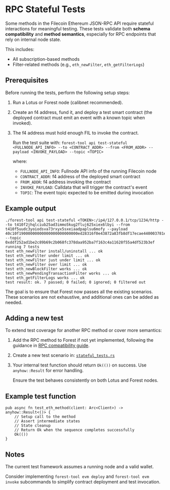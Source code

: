 # RPC Stateful Tests

Some methods in the Filecoin Ethereum JSON-RPC API require stateful interactions for meaningful testing. These tests validate both **schema compatibility** and **method semantics**, especially for RPC endpoints that rely on internal node state.

This includes:

- All subscription-based methods
- Filter-related methods (e.g., `eth_newFilter`, `eth_getFilterLogs`)

## Prerequisites

Before running the tests, perform the following setup steps:

1. Run a Lotus or Forest node (calibnet recommended).
2. Create an f4 address, fund it, and deploy a test smart contract (the deployed contract must emit an event with a known topic when invoked).
3. The f4 address must hold enough FIL to invoke the contract.
   
   Run the test suite with:
  `forest-tool api test-stateful <FULLNODE_API_INFO> --to <CONTRACT_ADDR> --from <FROM_ADDR> --payload <INVOKE_PAYLOAD> --topic <TOPIC>`

   where:

    - `FULLNODE_API_INFO`: Fullnode API info of the running Filecoin node
    - `CONTRACT_ADDR`: f4 address of the deployed smart contract
    - `FROM_ADDR`: f4 address invoking the contract
    - `INVOKE_PAYLOAD`: Calldata that will trigger the contract's event
    - `TOPIC`: The event topic expected to be emitted during invocation

## Example output

```
./forest-tool api test-stateful <TOKEN>:/ip4/127.0.0.1/tcp/1234/http --to t410f2jhqlciub25ad3immo5kug2fluj625xiex6lbyi --from t410f5uudc3yoiodsva73rxyx5sxeiaadpaplsu6mofy --payload 40c10f19000000000000000000000000ed28316f0e43872a83fb8df17ecae440003781eb00000000000000000000000000000000000000000000000006f05b59d3b20000 --topic 0xddf252ad1be2c89b69c2b068fc378daa952ba7f163c4a11628f55a4df523b3ef
running 7 tests
test eth_newFilter install/uninstall ... ok
test eth_newFilter under limit ... ok
test eth_newFilter just under limit ... ok
test eth_newFilter over limit ... ok
test eth_newBlockFilter works ... ok
test eth_newPendingTransactionFilter works ... ok
test eth_getFilterLogs works ... ok
test result: ok. 7 passed; 0 failed; 0 ignored; 0 filtered out
```

The goal is to ensure that Forest now passes all the existing scenarios. These scenarios are not exhaustive, and additional ones can be added as needed.

## Adding a new test

To extend test coverage for another RPC method or cover more semantics:

1. Add the RPC method to Forest if not yet implemented, following the guidance in [RPC compatibility guide](./rpc_api_compatibility.md).
2. Create a new test scenario in:
[`stateful_tests.rs`](../../../src/tool/subcommands/api_cmd/stateful_tests.rs)
3. Your internal test function should return `Ok(())` on success. Use `anyhow::Result` for error handling.

   Ensure the test behaves consistently on both Lotus and Forest nodes.

## Example test function
```
pub async fn test_eth_method(client: Arc<Client>) -> anyhow::Result<()> {
    // Setup call to the method
    // Assert intermediate states
    // State cleanup
    // Return Ok when the sequence completes successfully
    Ok(())
}
```

## Notes

The current test framework assumes a running node and a valid wallet.

Consider implementing `forest-tool evm deploy` and `forest-tool evm invoke` subcommands to simplify contract deployment and test invocation.
